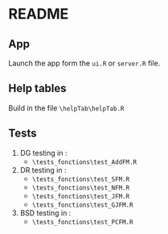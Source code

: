 # README

## App 
  Launch the app form the `ui.R` or `server.R` file.

## Help tables 
  Build in the file `\helpTab\helpTab.R`

## Tests
  1. DG testing in :
      - `\tests_fonctions\test_AddFM.R`
  2. DR testing in :
      - `\tests_fonctions\test_SFM.R`
      - `\tests_fonctions\test_NFM.R`
      - `\tests_fonctions\test_JFM.R`
      - `\tests_fonctions\test_GJFM.R`
  3. BSD testing in :
      - `\tests_fonctions\test_PCFM.R`
